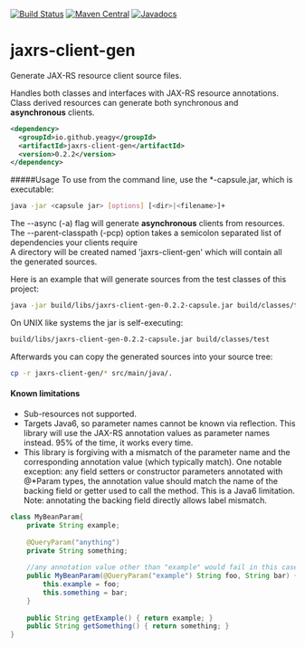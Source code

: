 [![Build Status](https://travis-ci.org/yeagy/jaxrs-client-gen.svg?branch=master)](https://travis-ci.org/yeagy/jaxrs-client-gen)
[![Maven Central](https://maven-badges.herokuapp.com/maven-central/io.github.yeagy/jaxrs-client-gen/badge.svg)](https://maven-badges.herokuapp.com/maven-central/io.github.yeagy/jaxrs-client-gen)
[![Javadocs](http://javadoc-badge.appspot.com/io.github.yeagy/jaxrs-client-gen.svg?label=javadocs)](http://javadoc-badge.appspot.com/io.github.yeagy/jaxrs-client-gen)

# jaxrs-client-gen
Generate JAX-RS resource client source files.

Handles both classes and interfaces with JAX-RS resource annotations. Class derived resources can generate both synchronous and **asynchronous** clients.

```xml
<dependency>
  <groupId>io.github.yeagy</groupId>
  <artifactId>jaxrs-client-gen</artifactId>
  <version>0.2.2</version>
</dependency>
```

#####Usage
To use from the command line, use the *-capsule.jar, which is executable:
```bash
java -jar <capsule jar> [options] [<dir>|<filename>]+
```
The --async (-a) flag will generate **asynchronous** clients from resources.<br>
The --parent-classpath (-pcp) option takes a semicolon separated list of dependencies your clients require<br>
A directory will be created named 'jaxrs-client-gen' which will contain all the generated sources.

Here is an example that will generate sources from the test classes of this project:
```bash
java -jar build/libs/jaxrs-client-gen-0.2.2-capsule.jar build/classes/test
```
On UNIX like systems the jar is self-executing:
```bash
build/libs/jaxrs-client-gen-0.2.2-capsule.jar build/classes/test
```
Afterwards you can copy the generated sources into your source tree:
```bash
cp -r jaxrs-client-gen/* src/main/java/.
```

#### Known limitations
- Sub-resources not supported.
- Targets Java6, so parameter names cannot be known via reflection. This library will use the JAX-RS annotation values as parameter names instead. 95% of the time, it works every time.
- This library is forgiving with a mismatch of the parameter name and the corresponding annotation value (which typically match). One notable exception: any field setters or constructor parameters annotated with @*Param types, the annotation value should match the name of the backing field or getter used to call the method. This is a Java6 limitation. Note: annotating the backing field directly allows label mismatch. 
```java
class MyBeanParam{
    private String example;
    
    @QueryParam("anything")
    private String something;
    
    //any annotation value other than "example" would fail in this case.
    public MyBeanParam(@QueryParam("example") String foo, String bar) {
        this.example = foo;
        this.something = bar;
    }
    
    public String getExample() { return example; }
    public String getSomething() { return something; }
}
```
